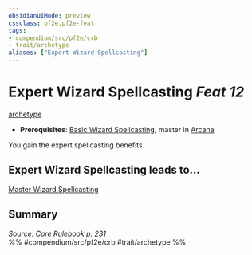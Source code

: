 ```yaml
---
obsidianUIMode: preview
cssclass: pf2e,pf2e-feat
tags:
- compendium/src/pf2e/crb
- trait/archetype
aliases: ["Expert Wizard Spellcasting"]
---
```

# Expert Wizard Spellcasting  *Feat 12*  
[archetype](rules/traits/archetype.md "Archetype Feat Trait")  

- **Prerequisites**: [Basic Wizard Spellcasting](compendium/feats/basic-wizard-spellcasting.md), master in [Arcana](compendium/skills.md#Arcana)

You gain the expert spellcasting benefits.

## Expert Wizard Spellcasting leads to...

[Master Wizard Spellcasting](compendium/feats/master-wizard-spellcasting.md)

## Summary

*Source: Core Rulebook p. 231*  
%% #compendium/src/pf2e/crb #trait/archetype %%